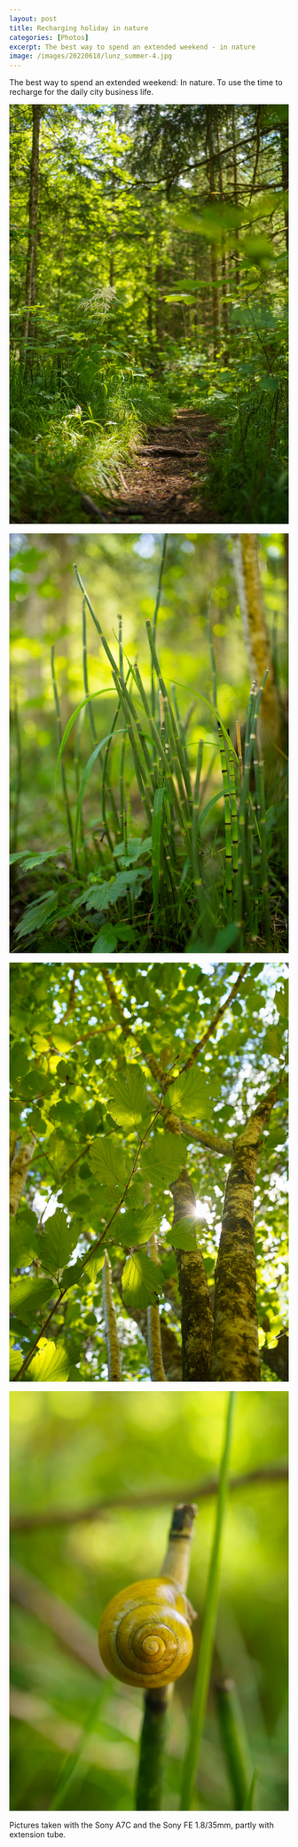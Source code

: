 ```yaml
---
layout: post
title: Recharging holiday in nature
categories: [Photos]
excerpt: The best way to spend an extended weekend - in nature
image: /images/20220618/lunz_summer-4.jpg
---
```


The best way to spend an extended weekend: In nature. To use the time to recharge for the daily city business life.
 

![Lunz am See](../images/20220618/lunz_summer-1.jpg)

![Lunz am See](../images/20220618/lunz_summer-2.jpg)

![Lunz am See](../images/20220618/lunz_summer-3.jpg)

![Lunz am See](../images/20220618/lunz_summer-4.jpg)


Pictures taken with the Sony A7C and the Sony FE 1.8/35mm, partly with extension tube.